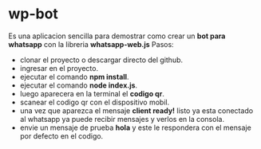# wp-bot
Es una aplicacion sencilla para demostrar como crear un **bot para whatsapp** con la libreria **whatsapp-web.js**
Pasos: 
- clonar el proyecto o descargar directo del github.
- ingresar en el proyecto.
- ejecutar el comando **npm install**.
- ejecutar el comando **node index.js**.
- luego aparecera en la terminal el **codigo qr**.
- scanear el codigo qr con el dispositivo mobil.
- una vez que aparezca el mensaje **client ready!** listo ya esta conectado al whatsapp ya puede recibir mensajes y verlos en la consola.
- envie un mensaje de prueba **hola** y este le respondera con el mensaje por defecto en el codigo. 

